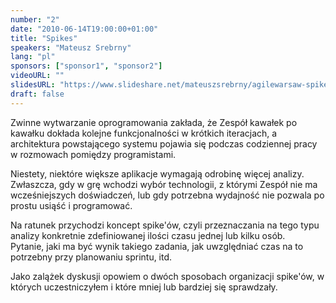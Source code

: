 ```yaml
---
number: "2"
date: "2010-06-14T19:00:00+01:00"
title: "Spikes"
speakers: "Mateusz Srebrny"
lang: "pl"
sponsors: ["sponsor1", "sponsor2"]
videoURL: ""
slidesURL: "https://www.slideshare.net/mateuszsrebrny/agilewarsaw-spikes"
draft: false
---
```


Zwinne wytwarzanie oprogramowania zakłada, że Zespół kawałek po kawałku dokłada kolejne funkcjonalności w krótkich iteracjach, a architektura powstającego systemu pojawia się podczas codziennej pracy w rozmowach pomiędzy programistami. 

Niestety, niektóre większe aplikacje wymagają odrobinę więcej analizy. Zwłaszcza, gdy w grę wchodzi wybór technologii, z którymi Zespół nie ma wcześniejszych doświadczeń, lub gdy potrzebna wydajność nie pozwala po prostu usiąść i programować.

Na ratunek przychodzi koncept spike'ów, czyli przeznaczania na tego typu analizy konkretnie zdefiniowanej ilości czasu jednej lub kilku osób.  
Pytanie, jaki ma być wynik takiego zadania, jak uwzględniać czas na to potrzebny przy planowaniu sprintu, itd.

Jako zalążek dyskusji opowiem o dwóch sposobach organizacji spike'ów, w których uczestniczyłem i które mniej lub bardziej się sprawdzały.

